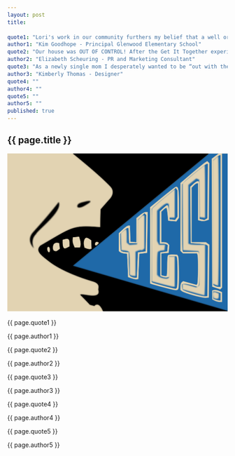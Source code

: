 ```yaml
---
layout: post
title:

quote1: "Lori's work in our community furthers my belief that a well organized home is directly linked to kids doing well in class."
author1: "Kim Goodhope - Principal Glenwood Elementary School"
quote2: "Our house was OUT OF CONTROL! After the Get It Together experience my family is now able to focus on enjoying time together instead of spending countless hours picking up. You're absolutely the BEST!"
author2: "Elizabeth Scheuring - PR and Marketing Consultant"
quote3: "As a newly single mom I desperately wanted to be “out with the old”. Thanks to Get It Together, a huge weight has been lifted and it’s “on with new” beginnings."
author3: "Kimberly Thomas - Designer"
quote4: ""
author4: ""
quote5: ""
author5: ""
published: true
---
```


<section id="testamonials" class="testamonials content-section text-center">
  <div class="container-fluid">
    <div class="row">
      <div class="col-md-12">
          <h2>{{ page.title }}</h2>
      </div>
    </div>
      <div class="art row">
        <img src="../img/testamonials-yes.svg" class="img-responsive" alt="Responsive image">
        <span class="quotes">
          <p class="quote">{{ page.quote1 }}</p><p class="author">{{ page.author1 }}</p>
          <p class="quote">{{ page.quote2 }}</p><p class="author">{{ page.author2 }}</p>
          <p class="quote">{{ page.quote3 }}</p><p class="author">{{ page.author3 }}</p>
          <p class="quote">{{ page.quote4 }}</p><p class="author">{{ page.author4 }}</p>
          <p class="quote">{{ page.quote5 }}</p><p class="author">{{ page.author5 }}</p>
        </span>
      </div>
      <div class="row">
          <div class="col-sm-10 col-sm-offset-1 text-center">
              <a href="#about" class="btn btn-circle page-scroll">
                <i class="fa fa-angle-double-down animated"></i>
              </a>
          </div>
      </div>
  </div>
</section>

